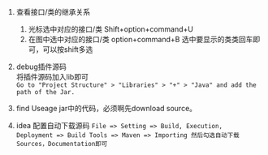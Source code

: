 1. 查看接口/类的继承关系    
   1. 光标选中对应的接口/类 Shift+option+command+U     
   2. 在图中选中对应的接口/类 option+command+B 选中要显示的类类回车即可，可以按shift多选    
2. debug插件源码    
   将插件源码加入lib即可      
   ```Go to "Project Structure" > "Libraries" > "+" > "Java" and add the path of the Jar.```

3. find Useage jar中的代码，必须啊先download source。   
4. idea 配置自动下载源码
   ```File => Setting => Build, Execution, Deployment => Build Tools => Maven => Importing 然后勾选自动下载 Sources，Documentation即可```
